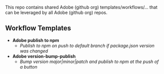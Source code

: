 
This repo contains shared Adobe (github org) templates/workflows/... that can be leveraged by all Adobe (github org) repos.

## Workflow Templates
- __Adobe publish to npm__
  - _Publish to npm on push to default branch if package.json version was changed_
- __Adobe version-bump-publish__
  - _Bump version major|minor|patch and publish to npm at the push of a button_

